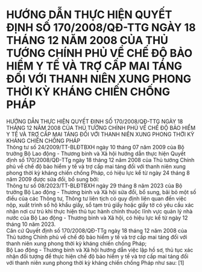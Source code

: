 # HƯỚNG DẪN THỰC HIỆN QUYẾT ĐỊNH SỐ 170/2008/QĐ-TTG NGÀY 18 THÁNG 12 NĂM 2008 CỦA THỦ TƯỚNG CHÍNH PHỦ VỀ CHẾ ĐỘ BẢO HIỂM Y TẾ VÀ TRỢ CẤP MAI TÁNG ĐỐI VỚI THANH NIÊN XUNG PHONG THỜI KỲ KHÁNG CHIẾN CHỐNG PHÁP

HƯỚNG DẪN THỰC HIỆN QUYẾT ĐỊNH SỐ 170/2008/QĐ-TTG NGÀY 18 THÁNG 12 NĂM 2008 CỦA THỦ TƯỚNG CHÍNH PHỦ VỀ CHẾ ĐỘ BẢO HIỂM Y TẾ VÀ TRỢ CẤP MAI TÁNG ĐỐI VỚI THANH NIÊN XUNG PHONG THỜI KỲ KHÁNG CHIẾN CHỐNG PHÁP  
Thông tư số 24/2009/TT-BLĐTBXH ngày 10 tháng 07 năm 2009 của Bộ trưởng Bộ Lao động - Thương binh và Xã hội hướng dẫn thực hiện Quyết định số 170/2008/QĐ-TTg ngày 18 tháng 12 năm 2008 của Thủ tướng Chính phủ về chế độ bảo hiểm y tế và trợ cấp mai táng đối với thanh niên xung phong thời kỳ kháng chiến chống Pháp, có hiệu lực kể từ ngày 24 tháng 8 năm 2009 được sửa đổi, bổ sung bởi:  
Thông tư số 08/2023/TT-BLĐTBXH ngày 29 tháng 8 năm 2023 của Bộ trưởng Bộ Lao động - Thương binh và Xã hội sửa đổi, bổ sung, bãi bỏ một số điều của các Thông tư, Thông tư liên tịch có quy định liên quan đến việc nộp, xuất trình sổ hộ khẩu giấy, sổ tạm trú giấy hoặc giấy tờ có yêu cầu xác nhận nơi cư trú khi thực hiện thủ tục hành chính thuộc lĩnh vực quản lý nhà nước của Bộ Lao động - Thương binh và Xã hội, có hiệu lực kể từ ngày 12 tháng 10 năm 2023.  
Căn cứ Quyết định số 170/2008/QĐ-TTg ngày 18 tháng 12 năm 2008 của Thủ tướng Chính phủ về chế độ bảo hiểm y tế và trợ cấp mai táng đối với thanh niên xung phong thời kỳ kháng chiến chống Pháp;  
Bộ Lao động - Thương binh và Xã hội hướng dẫn việc lập hồ sơ, thủ tục xác nhận đối tượng để thực hiện chế độ bảo hiểm y tế và trợ cấp mai táng đối với thanh niên xung phong thời kỳ kháng chiến chống Pháp như sau: [1]